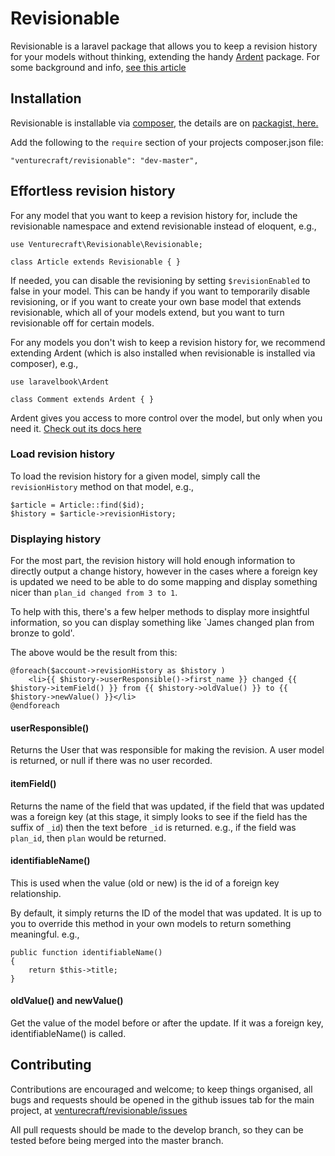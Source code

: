 # Revisionable

Revisionable is a laravel package that allows you to keep a revision history for your models without thinking, extending the handy [Ardent](https://github.com/laravelbook/ardent) package. For some background and info, [see this article](http://www.chrisduell.com/blog/development/keeping-revisions-of-your-laravel-model-data/)

## Installation

Revisionable is installable via [composer](http://getcomposer.org/doc/00-intro.md), the details are on [packagist, here.](https://packagist.org/packages/venturecraft/revisionable)

Add the following to the `require` section of your projects composer.json file:
```
"venturecraft/revisionable": "dev-master",
```

## Effortless revision history

For any model that you want to keep a revision history for, include the revisionable namespace and extend revisionable instead of eloquent, e.g.,
````
use Venturecraft\Revisionable\Revisionable;

class Article extends Revisionable { }
````

If needed, you can disable the revisioning by setting `$revisionEnabled` to false in your model. This can be handy if you want to temporarily disable revisioning, or if you want to create your own base model that extends revisionable, which all of your models extend, but you want to turn revisionable off for certain models.

For any models you don't wish to keep a revision history for, we recommend extending Ardent (which is also installed when revisionable is installed via composer), e.g.,

````
use laravelbook\Ardent

class Comment extends Ardent { }
````

Ardent gives you access to more control over the model, but only when you need it. [Check out its docs here](https://github.com/laravelbook/ardent)


### Load revision history

To load the revision history for a given model, simply call the `revisionHistory` method on that model, e.g.,

````
$article = Article::find($id);
$history = $article->revisionHistory;
````

### Displaying history

For the most part, the revision history will hold enough information to directly output a change history, however in the cases where a foreign key is updated we need to be able to do some mapping and display something nicer than `plan_id changed from 3 to 1`.

To help with this, there's a few helper methods to display more insightful information, so you can display something like `James changed plan from bronze to gold'.

The above would be the result from this:
````
@foreach($account->revisionHistory as $history )
    <li>{{ $history->userResponsible()->first_name }} changed {{ $history->itemField() }} from {{ $history->oldValue() }} to {{ $history->newValue() }}</li>
@endforeach
````

#### userResponsible()

Returns the User that was responsible for making the revision. A user model is returned, or null if there was no user recorded.

#### itemField()

Returns the name of the field that was updated, if the field that was updated was a foreign key (at this stage, it simply looks to see if the field has the suffix of `_id`) then the text before `_id` is returned. e.g., if the field was `plan_id`, then `plan` would be returned.

#### identifiableName()

This is used when the value (old or new) is the id of a foreign key relationship.

By default, it simply returns the ID of the model that was updated. It is up to you to override this method in your own models to return something meaningful. e.g.,
````
public function identifiableName()
{
    return $this->title;
}
````

#### oldValue() and newValue()

Get the value of the model before or after the update. If it was a foreign key, identifiableName() is called.

## Contributing

Contributions are encouraged and welcome; to keep things organised, all bugs and requests should be
opened in the github issues tab for the main project, at [venturecraft/revisionable/issues](https://github.com/venturecraft/revisionable/issues)

All pull requests should be made to the develop branch, so they can be tested before being merged into the master branch.
